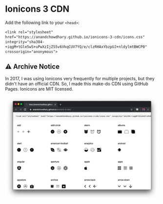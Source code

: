 # Ionicons 3 CDN

Add the following link to your `<head>`:

```
<link rel="stylesheet" href="https://anandchowdhary.github.io/ionicons-3-cdn/icons.css" integrity="sha384-+iqgM+tGle5wS+uPwXzIjZS5v6VkqCUV7YQ/e/clzRHAxYbzpUJ+nldylmtBWCP0" crossorigin="anonymous">
```

## ⚠️ Archive Notice

In 2017, I was using Ionicons very frequently for multiple projects, but they didn't have an official CDN. So, I made this make-do CDN using GitHub Pages. Ionicons are MIT licensed.

![Screenshot of Ionicons](https://raw.githubusercontent.com/AnandChowdhary/ionicons-3-cdn/master/Screen%20Shot%202019-12-07%20at%2014.22.11.png)
